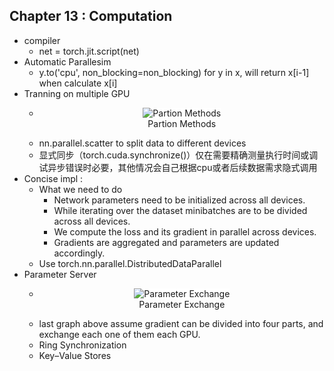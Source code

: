 ## Chapter 13 : Computation
- compiler
  - net = torch.jit.script(net)
- Automatic Parallesim
  - y.to('cpu', non_blocking=non_blocking) for y in x, will return x[i-1] when calculate x[i]
- Tranning on multiple GPU
  - <figure style="text-align: center;">
      <img alt="Partion Methods" src="https://d2l.ai/_images/splitting.svg" style="background-color: white; display: inline-block;">
      <figcaption> Partion Methods </figcaption>
    </figure>
  - nn.parallel.scatter to split data to different devices
  - 显式同步（torch.cuda.synchronize()）仅在需要精确测量执行时间或调试异步错误时必要，其他情况会自己根据cpu或者后续数据需求隐式调用
- Concise impl :
  - What we need to do
    - Network parameters need to be initialized across all devices.
    - While iterating over the dataset minibatches are to be divided across all devices.
    - We compute the loss and its gradient in parallel across devices.
    - Gradients are aggregated and parameters are updated accordingly.
  - Use torch.nn.parallel.DistributedDataParallel
- Parameter Server
  - <figure style="text-align: center;">
      <img alt="Parameter Exchange" src="https://d2l.ai/_images/ps-distributed.svg" style="background-color: white; display: inline-block;">
      <figcaption> Parameter Exchange </figcaption>
    </figure>
  - last graph above assume gradient can be divided into four parts, and exchange each one of them each GPU.
  - Ring Synchronization
  - Key–Value Stores

<!-- <img alt="ResNeXt Block" src="https://d2l.ai/_images/rnn.svg" style="background-color: white; display: inline-block;"> -->
<!-- <img alt="ResNeXt Block" src="https://d2l.ai/_images/rnn-bptt.svg" style="background-color: white; display: inline-block;"> -->